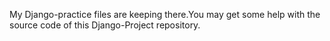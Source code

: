 My Django-practice files are keeping there.You may get some help with the source code of this Django-Project repository.

